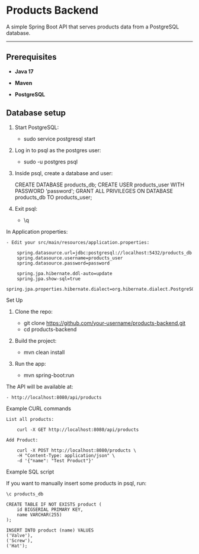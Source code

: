 # Products Backend

A simple Spring Boot API that serves products data from a PostgreSQL database.

---

##  Prerequisites

- **Java 17**  

- **Maven** 

- **PostgreSQL** 

## Database setup

1. Start PostgreSQL:

    - sudo service postgresql start

2.  Log in to psql as the postgres user:

    - sudo -u postgres psql

3. Inside psql, create a database and user:

    CREATE DATABASE products_db;
    CREATE USER products_user WITH PASSWORD 'password';
    GRANT ALL PRIVILEGES ON DATABASE products_db TO products_user;

4. Exit psql:

    - \q

In Application properties:

    - Edit your src/main/resources/application.properties:

        spring.datasource.url=jdbc:postgresql://localhost:5432/products_db
        spring.datasource.username=products_user
        spring.datasource.password=password

        spring.jpa.hibernate.ddl-auto=update
        spring.jpa.show-sql=true
        spring.jpa.properties.hibernate.dialect=org.hibernate.dialect.PostgreSQLDialect

Set Up

1. Clone the repo:

    - git clone https://github.com/your-username/products-backend.git
    - cd products-backend

2.  Build the project:

    - mvn clean install

3.  Run the app:

    - mvn spring-boot:run

The API will be available at:

    - http://localhost:8080/api/products

Example CURL commands

    List all products:

        curl -X GET http://localhost:8080/api/products

    Add Product:

        curl -X POST http://localhost:8080/products \
        -H "Content-Type: application/json" \
        -d '{"name": "Test Product"}'

Example SQL script

If you want to manually insert some products in psql, run:

    \c products_db

    CREATE TABLE IF NOT EXISTS product (
        id BIGSERIAL PRIMARY KEY,
        name VARCHAR(255)
    );

    INSERT INTO product (name) VALUES
    ('Valve'),
    ('Screw'),
    ('Hat');
